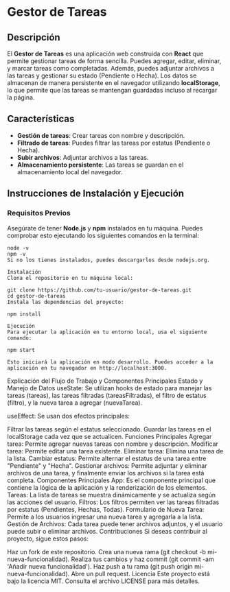 # Gestor de Tareas  

## Descripción  

El **Gestor de Tareas** es una aplicación web construida con **React** que permite gestionar tareas de forma sencilla. Puedes agregar, editar, eliminar, y marcar tareas como completadas. Además, puedes adjuntar archivos a las tareas y gestionar su estado (Pendiente o Hecha). Los datos se almacenan de manera persistente en el navegador utilizando **localStorage**, lo que permite que las tareas se mantengan guardadas incluso al recargar la página.  

## Características  

- **Gestión de tareas**: Crear tareas con nombre y descripción.  
- **Filtrado de tareas**: Puedes filtrar las tareas por estatus (Pendiente o Hecha).  
- **Subir archivos**: Adjuntar archivos a las tareas.  
- **Almacenamiento persistente**: Las tareas se guardan en el almacenamiento local del navegador.  

## Instrucciones de Instalación y Ejecución  

### Requisitos Previos  

Asegúrate de tener **Node.js** y **npm** instalados en tu máquina. Puedes comprobar esto ejecutando los siguientes comandos en la terminal:  

``` 
node -v  
npm -v  
Si no los tienes instalados, puedes descargarlos desde nodejs.org.

Instalación
Clona el repositorio en tu máquina local:

git clone https://github.com/tu-usuario/gestor-de-tareas.git  
cd gestor-de-tareas  
Instala las dependencias del proyecto:

npm install

Ejecución
Para ejecutar la aplicación en tu entorno local, usa el siguiente comando:

npm start

Esto iniciará la aplicación en modo desarrollo. Puedes acceder a la aplicación en tu navegador en http://localhost:3000.

```
Explicación del Flujo de Trabajo y Componentes Principales
Estado y Manejo de Datos
useState: Se utilizan hooks de estado para manejar las tareas (tareas), las tareas filtradas (tareasFiltradas), el filtro de estatus (filtro), y la nueva tarea a agregar (nuevaTarea).

useEffect: Se usan dos efectos principales:

Filtrar las tareas según el estatus seleccionado.
Guardar las tareas en el localStorage cada vez que se actualicen.
Funciones Principales
Agregar tarea: Permite agregar nuevas tareas con nombre y descripción.
Modificar tarea: Permite editar una tarea existente.
Eliminar tarea: Elimina una tarea de la lista.
Cambiar estatus: Permite alternar el estatus de una tarea entre "Pendiente" y "Hecha".
Gestionar archivos: Permite adjuntar y eliminar archivos de una tarea, y finalmente enviar los archivos si la tarea está completa.
Componentes Principales
App: Es el componente principal que contiene la lógica de la aplicación y la renderización de los elementos.
Tareas: La lista de tareas se muestra dinámicamente y se actualiza según las acciones del usuario.
Filtros: Los filtros permiten ver las tareas filtradas por estatus (Pendientes, Hechas, Todas).
Formulario de Nueva Tarea: Permite a los usuarios ingresar una nueva tarea y agregarla a la lista.
Gestión de Archivos: Cada tarea puede tener archivos adjuntos, y el usuario puede subir o eliminar archivos.
Contribuciones
Si deseas contribuir al proyecto, sigue estos pasos:

Haz un fork de este repositorio.
Crea una nueva rama (git checkout -b mi-nueva-funcionalidad).
Realiza tus cambios y haz commit (git commit -am 'Añadir nueva funcionalidad').
Haz push a tu rama (git push origin mi-nueva-funcionalidad).
Abre un pull request.
Licencia
Este proyecto está bajo la licencia MIT. Consulta el archivo LICENSE para más detalles.
